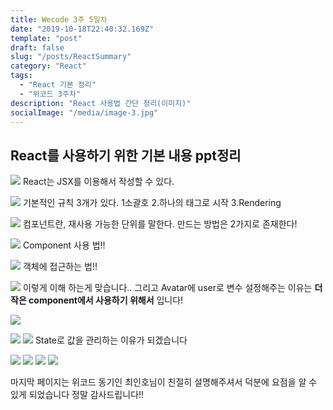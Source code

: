 ```yaml
---
title: Wecode 3주 5일차
date: "2019-10-18T22:40:32.169Z"
template: "post"
draft: false
slug: "/posts/ReactSummary"
category: "React"
tags:
  - "React 기본 정리"
  - "위코드 3주차"
description: "React 사용법 간단 정리(이미지)"
socialImage: "/media/image-3.jpg"
---
```



## React를 사용하기 위한 기본 내용 ppt정리
​![](/media/React/React1.PNG)
React는 JSX를 이용해서 작성할 수 있다.


![](/media/React/React2.PNG)
기본적인 규칙 3개가 있다.
  1소괄호 2.하나의 태그로 시작 3.Rendering


![](/media/React/React3.PNG)
컴포넌트란, 재사용 가능한 단위를 말한다.
만드는 방법은 2가지로 존재한다!


![](/media/React/React4.PNG)
Component 사용 법!!


![](/media/React/React5.PNG)
객체에 접근하는 법!!


![](/media/React/React6.PNG)
이렇게 이해 하는게 맞습니다..
그리고 Avatar에 user로 변수 설정해주는 이유는 
**더 작은 component에서 사용하기 위해서** 입니다!


![](/media/React/React7.PNG)



![](/media/React/React12.PNG)
![](/media/React/React13.PNG)
State로 값을 관리하는 이유가 되겠습니다


![](/media/React/React15.PNG)
![](/media/React/React16.PNG)
![](/media/React/React18.PNG)
![](/media/React/React19.PNG)

마지막 페이지는 위코드 동기인 최인호님이 친절히 설명해주셔서
덕분에 요점을 알 수 있게 되었습니다
정말 감사드립니다!!

